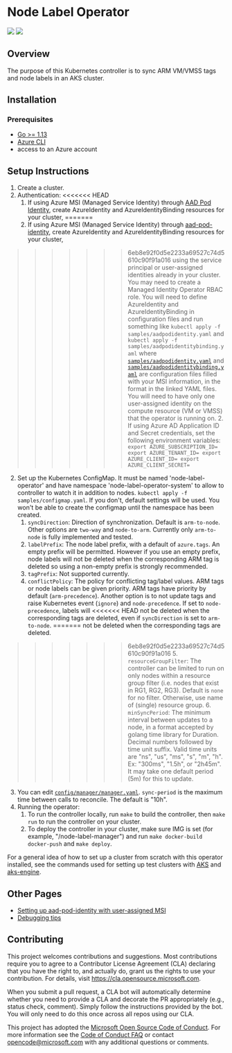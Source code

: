 # Node Label Operator

![](https://github.com/Azure/node-label-operator/workflows/CI/badge.svg) ![](https://github.com/Azure/node-label-operator/workflows/E2E/badge.svg)

## Overview

The purpose of this Kubernetes controller is to sync ARM VM/VMSS tags and node labels in an AKS cluster.

## Installation

### Prerequisites
- [Go >= 1.13](https://golang.org/dl/)
- [Azure CLI](https://docs.microsoft.com/en-us/cli/azure/install-azure-cli?view=azure-cli-latest)
- access to an Azure account

## Setup Instructions

1. Create a cluster.
2. Authentication:
<<<<<<< HEAD
    1. If using Azure MSI (Managed Service Identity) through [AAD Pod Identity](https://github.com/Azure/aad-pod-identity), create AzureIdentity and AzureIdentityBinding resources for your cluster,
=======
    1. If using Azure MSI (Managed Service Identity) through [aad-pod-identity](https://github.com/Azure/aad-pod-identity), create AzureIdentity and AzureIdentityBinding resources for your cluster,
>>>>>>> 6eb8e92f0d5e2233a69527c74d5610c90f91a016
    using the service principal or user-assigned identities already in your cluster.
    You may need to create a Managed Identity Operator RBAC role. You will need to define AzureIdentity and AzureIdentityBinding in configuration files
    and run something like `kubectl apply -f samples/aadpodidentity.yaml` and `kubectl apply -f samples/aadpodidentitybinding.yaml` where
    [`samples/aadpodidentity.yaml`](https://github.com/Azure/node-label-operator/blob/master/samples/aadpodidentity.yaml) and
    [`samples/aadpodidentitybinding.yaml`](https://github.com/Azure/node-label-operator/blob/master/samples/aadpodidentitybinding.yaml) are configuration files filled with your MSI information,
    in the format in the linked YAML files.
    You will need to have only one user-assigned identity on the compute resource (VM or VMSS) that the operator is running on.
    2. If using Azure AD Application ID and Secret credentials, set the following environment variables:
        ```
        export AZURE_SUBSCRIPTION_ID=
        export AZURE_TENANT_ID=
        export AZURE_CLIENT_ID=
        export AZURE_CLIENT_SECRET=
        ```
2. Set up the Kubernetes ConfigMap. It must be named 'node-label-operator' and have namespace 'node-label-operator-system' to allow to controller to
watch it in addition to nodes. `kubectl apply -f samples/configmap.yaml`. If you don't, default settings will be used. You won't be able to create the configmap
until the namespace has been created.
    1. `syncDirection`: Direction of synchronization. Default is `arm-to-node`. Other options are `two-way` and `node-to-arm`. Currently only `arm-to-node` is fully
    implemented and tested.
    2. `labelPrefix`: The node label prefix, with a default of `azure.tags`. An empty prefix will be permitted. However if you use an empty prefix, node labels
    will not be deleted when the corresponding ARM tag is deleted so using a non-empty prefix is strongly recommended.
    3. `tagPrefix`: Not supported currently.
    4. `conflictPolicy`: The policy for conflicting tag/label values. ARM tags or node labels can be given priority. ARM tags have priority by default
    (`arm-precedence`). Another option is to not update tags and raise Kubernetes event (`ignore`) and `node-precedence`. If set to `node-precedence`, labels will
<<<<<<< HEAD
    not be deleted when the corresponding tags are deleted, even if `syncDirection` is set to `arm-to-node`.
=======
    not be deleted when the corresponding tags are deleted.
>>>>>>> 6eb8e92f0d5e2233a69527c74d5610c90f91a016
    5. `resourceGroupFilter`: The controller can be limited to run on only nodes within a resource group filter (i.e. nodes that exist in RG1, RG2, RG3).
    Default is `none` for no filter. Otherwise, use name of (single) resource group.
    6. `minSyncPeriod`: The minimum interval between updates to a node, in a format accepted by golang time library for Duration. Decimal numbers followed by
    time unit suffix. Valid time units are "ns", "us", "ms", "s", "m", "h". Ex: "300ms", "1.5h", or "2h45m". It may take one default period (5m) for this
    to update.
3. You can edit [`config/manager/manager.yaml`](https://github.com/Azure/node-label-operator/blob/master/config/manager/manager.yaml). `sync-period` is the maximum time between calls to reconcile. The default is "10h".
4. Running the operator:
    1. To run the controller locally, run `make` to build the controller, then `make run` to run the controller on your cluster.
    2. To deploy the controller in your cluster, make sure IMG is set (for example, "<dockerhub-username>/node-label-manager") and run `make docker-build docker-push` and `make deploy`.

For a general idea of how to set up a cluster from scratch with this operator installed, see the commands used for setting up test clusters with
[AKS](https://github.com/Azure/node-label-operator/blob/master/tests/aks/setup.sh) and [aks-engine](https://github.com/Azure/node-label-operator/blob/master/tests/aks-engine/setup.sh).

## Other Pages

- [Setting up aad-pod-identity with user-assigned MSI](https://github.com/Azure/node-label-operator/blob/master/docs/aadpodidentity.md)
- [Debugging tips](https://github.com/Azure/node-label-operator/blob/master/docs/debugging.md)

## Contributing

This project welcomes contributions and suggestions.  Most contributions require you to agree to a
Contributor License Agreement (CLA) declaring that you have the right to, and actually do, grant us
the rights to use your contribution. For details, visit https://cla.opensource.microsoft.com.

When you submit a pull request, a CLA bot will automatically determine whether you need to provide
a CLA and decorate the PR appropriately (e.g., status check, comment). Simply follow the instructions
provided by the bot. You will only need to do this once across all repos using our CLA.

This project has adopted the [Microsoft Open Source Code of Conduct](https://opensource.microsoft.com/codeofconduct/).
For more information see the [Code of Conduct FAQ](https://opensource.microsoft.com/codeofconduct/faq/) or
contact [opencode@microsoft.com](mailto:opencode@microsoft.com) with any additional questions or comments.
